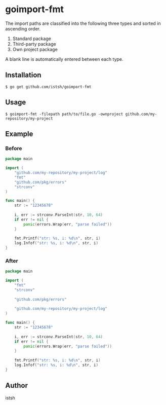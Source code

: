 # goimport-fmt
The import paths are classified into the following three types and sorted in ascending order.
1. Standard package
2. Third-party package
3. Own project package

A blank line is automatically entered between each type.

## Installation

```
$ go get github.com/istsh/goimport-fmt
```

## Usage

```
$ goimport-fmt -filepath path/to/file.go -ownproject github.com/my-repository/my-project
```

## Example
### Before
```go
package main

import (
	"github.com/my-repository/my-project/log"
	"fmt"
	"github.com/pkg/errors"
	"strconv"
)

func main() {
	str := "12345678"
	
	i, err := strconv.ParseInt(str, 10, 64)
	if err != nil {
		panic(errors.Wrap(err, "parse failed"))
	}
	
	fmt.Printf("str: %s, i: %d\n", str, i)
	log.Infof("str: %s, i: %d\n", str, i)
}
```

### After
```go
package main

import (
	"fmt"
	"strconv"
	
	"github.com/pkg/errors"
	
	"github.com/my-repository/my-project/log"
)

func main() {
	str := "12345678"
	
	i, err := strconv.ParseInt(str, 10, 64)
	if err != nil {
		panic(errors.Wrap(err, "parse failed"))
	}
	
	fmt.Printf("str: %s, i: %d\n", str, i)
	log.Infof("str: %s, i: %d\n", str, i)
}
```

## Author

istsh